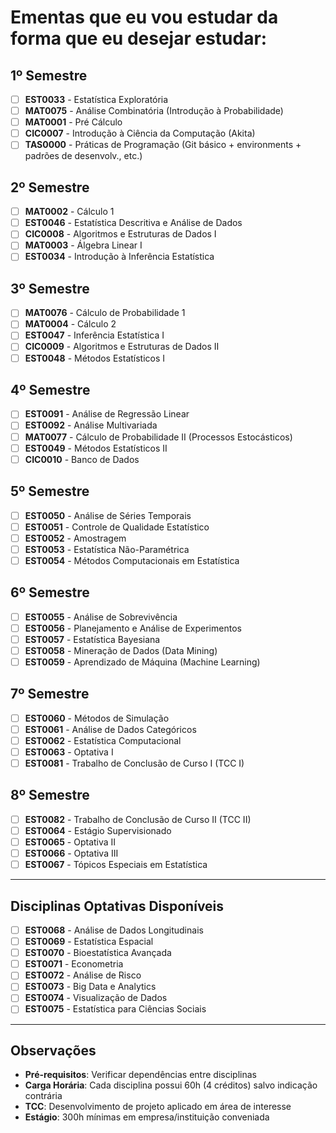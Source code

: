 # Ementas que eu vou estudar da forma que eu desejar estudar:

## 1º Semestre
- [ ] **EST0033** - Estatística Exploratória
- [ ] **MAT0075** - Análise Combinatória (Introdução à Probabilidade)  
- [ ] **MAT0001** - Pré Cálculo
- [ ] **CIC0007** - Introdução à Ciência da Computação (Akita)
- [ ] **TAS0000** - Práticas de Programação (Git básico + environments + padrões de desenvolv., etc.)

## 2º Semestre  
- [ ] **MAT0002** - Cálculo 1
- [ ] **EST0046** - Estatística Descritiva e Análise de Dados
- [ ] **CIC0008** - Algoritmos e Estruturas de Dados I
- [ ] **MAT0003** - Álgebra Linear I
- [ ] **EST0034** - Introdução à Inferência Estatística

## 3º Semestre
- [ ] **MAT0076** - Cálculo de Probabilidade 1
- [ ] **MAT0004** - Cálculo 2  
- [ ] **EST0047** - Inferência Estatística I
- [ ] **CIC0009** - Algoritmos e Estruturas de Dados II
- [ ] **EST0048** - Métodos Estatísticos I

## 4º Semestre
- [ ] **EST0091** - Análise de Regressão Linear
- [ ] **EST0092** - Análise Multivariada
- [ ] **MAT0077** - Cálculo de Probabilidade II (Processos Estocásticos)
- [ ] **EST0049** - Métodos Estatísticos II
- [ ] **CIC0010** - Banco de Dados

## 5º Semestre  
- [ ] **EST0050** - Análise de Séries Temporais
- [ ] **EST0051** - Controle de Qualidade Estatístico
- [ ] **EST0052** - Amostragem
- [ ] **EST0053** - Estatística Não-Paramétrica
- [ ] **EST0054** - Métodos Computacionais em Estatística

## 6º Semestre
- [ ] **EST0055** - Análise de Sobrevivência  
- [ ] **EST0056** - Planejamento e Análise de Experimentos
- [ ] **EST0057** - Estatística Bayesiana
- [ ] **EST0058** - Mineração de Dados (Data Mining)
- [ ] **EST0059** - Aprendizado de Máquina (Machine Learning)

## 7º Semestre
- [ ] **EST0060** - Métodos de Simulação
- [ ] **EST0061** - Análise de Dados Categóricos  
- [ ] **EST0062** - Estatística Computacional
- [ ] **EST0063** - Optativa I
- [ ] **EST0081** - Trabalho de Conclusão de Curso I (TCC I)

## 8º Semestre
- [ ] **EST0082** - Trabalho de Conclusão de Curso II (TCC II)
- [ ] **EST0064** - Estágio Supervisionado
- [ ] **EST0065** - Optativa II
- [ ] **EST0066** - Optativa III
- [ ] **EST0067** - Tópicos Especiais em Estatística

---

## Disciplinas Optativas Disponíveis
- [ ] **EST0068** - Análise de Dados Longitudinais
- [ ] **EST0069** - Estatística Espacial
- [ ] **EST0070** - Bioestatística Avançada
- [ ] **EST0071** - Econometria
- [ ] **EST0072** - Análise de Risco
- [ ] **EST0073** - Big Data e Analytics
- [ ] **EST0074** - Visualização de Dados
- [ ] **EST0075** - Estatística para Ciências Sociais

---

## Observações
- **Pré-requisitos**: Verificar dependências entre disciplinas
- **Carga Horária**: Cada disciplina possui 60h (4 créditos) salvo indicação contrária
- **TCC**: Desenvolvimento de projeto aplicado em área de interesse
- **Estágio**: 300h mínimas em empresa/instituição conveniada
